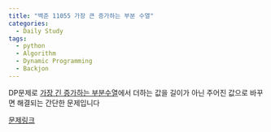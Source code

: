 ```yaml
---
title: "백준 11055 가장 큰 증가하는 부분 수열"
categories:
  - Daily Study
tags:
  - python
  - Algorithm
  - Dynamic Programming
  - Backjon
---
```


DP문제로 [가장 긴 증가하는 부분수열](https://voka.github.io/daily%20study/%EB%B0%B1%EC%A4%80-11053-%EA%B0%80%EC%9E%A5-%EA%B8%B4-%EC%A6%9D%EA%B0%80%ED%95%98%EB%8A%94-%EB%B6%80%EB%B6%84-%EC%88%98%EC%97%B4/)에서 더하는 값을 길이가 아닌 주어진 값으로 바꾸면 해결되는 간단한 문제입니다



[문제링크](https://www.acmicpc.net/problem/11055)


<script src="https://gist.github.com/voka/e87d3ca4ec4dab07b53838a758856ab5.js"></script>